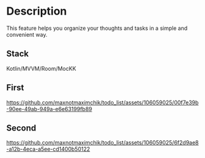 # Description
This feature helps you organize your thoughts and tasks in a simple and convenient way.

## Stack
Kotlin/MVVM/Room/MocKK

## First
https://github.com/maxnotmaximchik/todo_list/assets/106059025/00f7e39b-90ee-49ab-949a-e6e63199fb89

## Second
https://github.com/maxnotmaximchik/todo_list/assets/106059025/6f2d9ae8-a12b-4eca-a5ee-cd1400b50122

